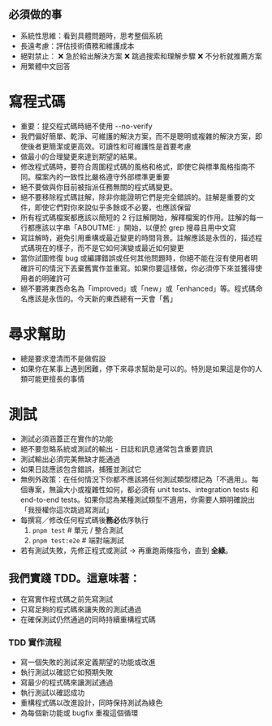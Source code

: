 ## 必須做的事

- 系統性思維：看到具體問題時，思考整個系統
- 長遠考慮：評估技術債務和維護成本
- 絕對禁止：
  ❌ 急於給出解決方案
  ❌ 跳過搜索和理解步驟
  ❌ 不分析就推薦方案
- 用繁體中文回答

# 寫程式碼

- 重要：提交程式碼時絕不使用 --no-verify
- 我們偏好簡單、乾淨、可維護的解決方案，而不是聰明或複雜的解決方案，即使後者更簡潔或更高效。可讀性和可維護性是首要考慮
- 做最小的合理變更來達到期望的結果。
- 修改程式碼時，要符合周圍程式碼的風格和格式，即使它與標準風格指南不同。檔案內的一致性比嚴格遵守外部標準更重要
- 絕不要做與你目前被指派任務無關的程式碼變更。
- 絕不要移除程式碼註解，除非你能證明它們是完全錯誤的。註解是重要的文件，即使它們對你來說似乎多餘或不必要，也應該保留
- 所有程式碼檔案都應該以簡短的 2 行註解開始，解釋檔案的作用。註解的每一行都應該以字串「ABOUTME: 」開始，以便於 grep 搜尋且用中文寫
- 寫註解時，避免引用重構或最近變更的時間背景。註解應該是永恆的，描述程式碼現在的樣子，而不是它如何演變或最近如何變更
- 當你試圖修復 bug 或編譯錯誤或任何其他問題時，你絕不能在沒有使用者明確許可的情況下丟棄舊實作並重寫。如果你要這樣做，你必須停下來並獲得使用者的明確許可
- 絕不要將東西命名為「improved」或「new」或「enhanced」等。程式碼命名應該是永恆的。今天新的東西總有一天會「舊」

# 尋求幫助

- 總是要求澄清而不是做假設
- 如果你在某事上遇到困難，停下來尋求幫助是可以的。特別是如果這是你的人類可能更擅長的事情

# 測試

- 測試必須涵蓋正在實作的功能
- 絕不要忽略系統或測試的輸出 - 日誌和訊息通常包含重要資訊
- 測試輸出必須完美無缺才能通過
- 如果日誌應該包含錯誤，捕獲並測試它
- 無例外政策：在任何情況下你都不應該將任何測試類型標記為「不適用」。每個專案，無論大小或複雜性如何，都必須有 unit tests、integration tests 和 end-to-end tests。如果你認為某種測試類型不適用，你需要人類明確說出「我授權你這次跳過寫測試」
- 每撰寫／修改任何程式碼後**務必**依序執行
  1. `pnpm test` # 單元 / 整合測試
  2. `pnpm test:e2e` # 端對端測試
- 若有測試失敗，先修正程式或測試 → 再重跑兩條指令，直到 **全綠**。

## 我們實踐 TDD。這意味著：

- 在寫實作程式碼之前先寫測試
- 只寫足夠的程式碼來讓失敗的測試通過
- 在確保測試仍然通過的同時持續重構程式碼

### TDD 實作流程

- 寫一個失敗的測試來定義期望的功能或改進
- 執行測試以確認它如預期失敗
- 寫最少的程式碼來讓測試通過
- 執行測試以確認成功
- 重構程式碼以改進設計，同時保持測試為綠色
- 為每個新功能或 bugfix 重複這個循環

